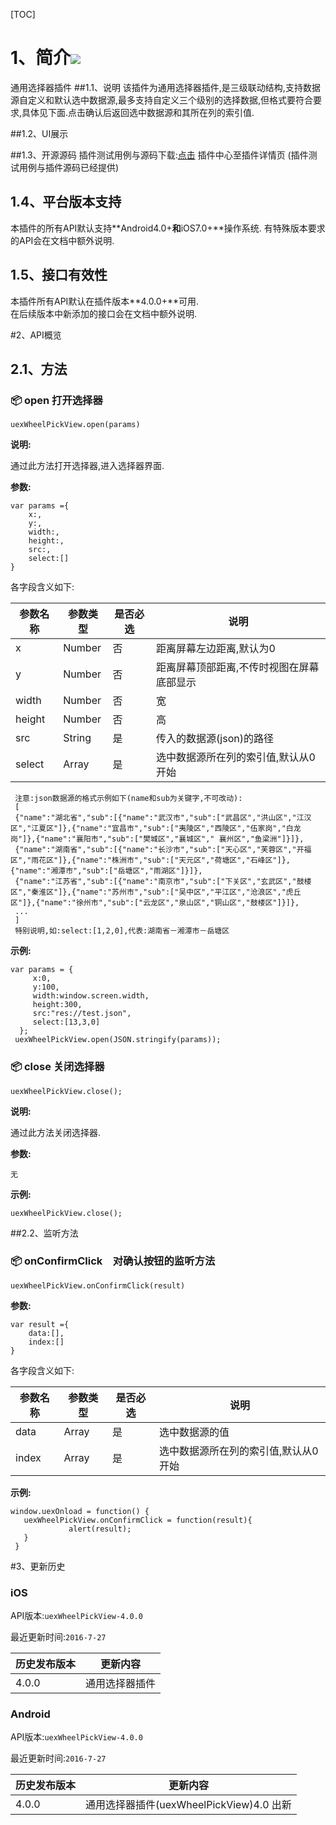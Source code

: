 [TOC]

 # 1、简介[![](http://appcan-download.oss-cn-beijing.aliyuncs.com/%E5%85%AC%E6%B5%8B%2Fgf.png)]()
 通用选择器插件
##1.1、说明
 该插件为通用选择器插件,是三级联动结构,支持数据源自定义和默认选中数据源,最多支持自定义三个级别的选择数据,但格式要符合要求,具体见下面.点击确认后返回选中数据源和其所在列的索引值.

##1.2、UI展示

##1.3、开源源码
插件测试用例与源码下载:[点击](http://plugin.appcan.cn/details.html?id=602_pluginlist) 插件中心至插件详情页 (插件测试用例与插件源码已经提供)

## 1.4、平台版本支持
本插件的所有API默认支持**Android4.0+**和**iOS7.0+**操作系统. 
有特殊版本要求的API会在文档中额外说明.

## 1.5、接口有效性
本插件所有API默认在插件版本**4.0.0+**可用.  
在后续版本中新添加的接口会在文档中额外说明. 

#2、API概览
## 2.1、方法

### 📦 open 打开选择器

`uexWheelPickView.open(params)`

**说明:**

通过此方法打开选择器,进入选择器界面.

**参数:**

```
var params ={
    x:,
    y:,
    width:,
    height:,
    src:,
    select:[]
}
```

各字段含义如下:

| 参数名称 | 参数类型 | 是否必选 | 说明 |
| ----- | ----- | ----- | ----- |
|  x   | Number | 否 | 距离屏幕左边距离,默认为0 |
| y    | Number | 否 | 距离屏幕顶部距离,不传时视图在屏幕底部显示|
| width | Number | 否 | 宽 |
| height | Number | 否 | 高 |
| src | String | 是 | 传入的数据源(json)的路径 |
| select | Array | 是 | 选中数据源所在列的索引值,默认从0开始|
```
 注意:json数据源的格式示例如下(name和sub为关键字,不可改动):
 [
 {"name":"湖北省","sub":[{"name":"武汉市","sub":["武昌区","洪山区","江汉区","江夏区"]},{"name":"宜昌市","sub":["夷陵区","西陵区","伍家岗","白龙岗"]},{"name":"襄阳市","sub":["樊城区","襄城区"," 襄州区","鱼梁洲"]}]},
 {"name":"湖南省","sub":[{"name":"长沙市","sub":["天心区","芙蓉区","开福区","雨花区"]},{"name":"株洲市","sub":["天元区","荷塘区","石峰区"]},{"name":"湘潭市","sub":["岳塘区","雨湖区"]}]},
 {"name":"江苏省","sub":[{"name":"南京市","sub":["下关区","玄武区","鼓楼区","秦淮区"]},{"name":"苏州市","sub":["吴中区","平江区","沧浪区","虎丘区"]},{"name":"徐州市","sub":["云龙区","泉山区","铜山区","鼓楼区"]}]},
 ...
 ]
 特别说明,如:select:[1,2,0],代表:湖南省－湘潭市－岳塘区
```

**示例:**

```
var params = {
     x:0,
     y:100,
     width:window.screen.width,
     height:300,
     src:"res://test.json",
     select:[13,3,0]
  };
 uexWheelPickView.open(JSON.stringify(params));                   
```
### 📦 close 关闭选择器

`uexWheelPickView.close();`

**说明:**

通过此方法关闭选择器.

**参数:**

```
无
```

**示例:**

```
uexWheelPickView.close();
```

##2.2、监听方法
### 📦 onConfirmClick　对确认按钮的监听方法

`uexWheelPickView.onConfirmClick(result)`

**参数:**

```
var result ={
    data:[],
    index:[] 
}
```

各字段含义如下:

| 参数名称 | 参数类型 | 是否必选 | 说明 |
| ----- | ----- | ----- | ----- |
| data | Array | 是 | 选中数据源的值 |
| index | Array | 是 | 选中数据源所在列的索引值,默认从0开始 |

**示例:**

```
window.uexOnload = function() {
   uexWheelPickView.onConfirmClick = function(result){
             alert(result);
   }
 }
```

#3、更新历史 

### iOS

API版本:`uexWheelPickView-4.0.0`

最近更新时间:`2016-7-27`

| 历史发布版本 | 更新内容 |
| ----- | ----- |
| 4.0.0 | 通用选择器插件 |

### Android

API版本:`uexWheelPickView-4.0.0`

最近更新时间:`2016-7-27`

| 历史发布版本 | 更新内容 |
| ----- | ----- |
| 4.0.0 | 通用选择器插件(uexWheelPickView)4.0 出新|
